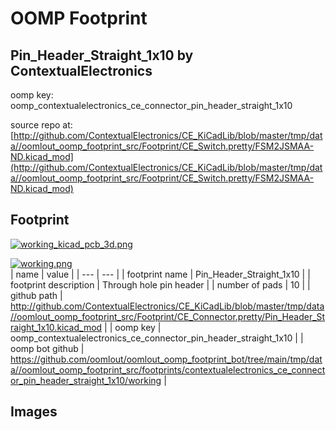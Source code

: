 # OOMP Footprint  
## Pin_Header_Straight_1x10  by ContextualElectronics  
  
oomp key: oomp_contextualelectronics_ce_connector_pin_header_straight_1x10  
  
source repo at: [http://github.com/ContextualElectronics/CE_KiCadLib/blob/master/tmp/data//oomlout_oomp_footprint_src/Footprint/CE_Switch.pretty/FSM2JSMAA-ND.kicad_mod](http://github.com/ContextualElectronics/CE_KiCadLib/blob/master/tmp/data//oomlout_oomp_footprint_src/Footprint/CE_Switch.pretty/FSM2JSMAA-ND.kicad_mod)  
## Footprint  
  
[![working_kicad_pcb_3d.png](working_kicad_pcb_3d_600.png)](working_kicad_pcb_3d.png)  
  
[![working.png](working_600.png)](working.png)  
| name | value | 
| --- | --- | 
| footprint name | Pin_Header_Straight_1x10 | 
| footprint description | Through hole pin header | 
| number of pads | 10 | 
| github path | http://github.com/ContextualElectronics/CE_KiCadLib/blob/master/tmp/data//oomlout_oomp_footprint_src/Footprint/CE_Connector.pretty/Pin_Header_Straight_1x10.kicad_mod | 
| oomp key | oomp_contextualelectronics_ce_connector_pin_header_straight_1x10 | 
| oomp bot github | https://github.com/oomlout/oomlout_oomp_footprint_bot/tree/main/tmp/data//oomlout_oomp_footprint_src/footprints/contextualelectronics_ce_connector_pin_header_straight_1x10/working | 
## Images  
